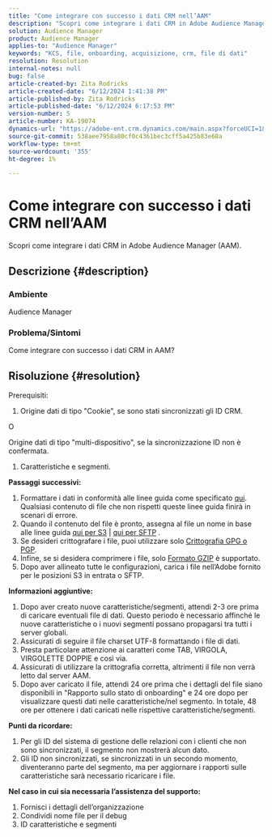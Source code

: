 ```yaml
---
title: "Come integrare con successo i dati CRM nell’AAM"
description: "Scopri come integrare i dati CRM in Adobe Audience Manager (AAM)."
solution: Audience Manager
product: Audience Manager
applies-to: "Audience Manager"
keywords: "KCS, file, onboarding, acquisizione, crm, file di dati"
resolution: Resolution
internal-notes: null
bug: false
article-created-by: Zita Rodricks
article-created-date: "6/12/2024 1:41:38 PM"
article-published-by: Zita Rodricks
article-published-date: "6/12/2024 6:17:53 PM"
version-number: 5
article-number: KA-19074
dynamics-url: "https://adobe-ent.crm.dynamics.com/main.aspx?forceUCI=1&pagetype=entityrecord&etn=knowledgearticle&id=0f07a17b-c128-ef11-840b-000d3a372703"
source-git-commit: 538aee7958a80cf0c4361bec3cff5a425b83e68a
workflow-type: tm+mt
source-wordcount: '355'
ht-degree: 1%

---
```


# Come integrare con successo i dati CRM nell’AAM


Scopri come integrare i dati CRM in Adobe Audience Manager (AAM).

## Descrizione {#description}


### Ambiente

Audience Manager

### Problema/Sintomi

Come integrare con successo i dati CRM in AAM?


## Risoluzione {#resolution}


Prerequisiti:

1. Origine dati di tipo &quot;Cookie&quot;, se sono stati sincronizzati gli ID CRM.


O

Origine dati di tipo &quot;multi-dispositivo&quot;, se la sincronizzazione ID non è confermata.

1. Caratteristiche e segmenti.


<b>Passaggi successivi:</b>

1. Formattare i dati in conformità alle linee guida come specificato [qui](https://experienceleague.adobe.com/docs/audience-manager/user-guide/implementation-integration-guides/sending-audience-data/batch-data-transfer-process/inbound-file-contents.html?lang=en). Qualsiasi contenuto di file che non rispetti queste linee guida finirà in scenari di errore.
2. Quando il contenuto del file è pronto, assegna al file un nome in base alle linee guida [qui per S3](https://experienceleague.adobe.com/docs/audience-manager/user-guide/implementation-integration-guides/sending-audience-data/batch-data-transfer-process/inbound-s3-filenames.html?lang=en) | [qui per SFTP](https://experienceleague.adobe.com/docs/audience-manager/user-guide/implementation-integration-guides/sending-audience-data/batch-data-transfer-process/inbound-ftp-filenames.html?lang=en) .
3. Se desideri crittografare i file, puoi utilizzare solo [Crittografia GPG o PGP](https://experienceleague.adobe.com/docs/audience-manager/user-guide/implementation-integration-guides/sending-audience-data/batch-data-transfer-process/inbound-file-encryption.html?lang=en).
4. Infine, se si desidera comprimere i file, solo [Formato GZIP](https://experienceleague.adobe.com/docs/audience-manager/user-guide/implementation-integration-guides/sending-audience-data/batch-data-transfer-process/inbound-file-compression.html?lang=en) è supportato.
5. Dopo aver allineato tutte le configurazioni, carica i file nell’Adobe fornito per le posizioni S3 in entrata o SFTP.


<b>Informazioni aggiuntive:</b>

1. Dopo aver creato nuove caratteristiche/segmenti, attendi 2-3 ore prima di caricare eventuali file di dati. Questo periodo è necessario affinché le nuove caratteristiche o i nuovi segmenti possano propagarsi tra tutti i server globali.
2. Assicurati di seguire il file charset UTF-8 formattando i file di dati.
3. Presta particolare attenzione ai caratteri come TAB, VIRGOLA, VIRGOLETTE DOPPIE e così via.
4. Assicurati di utilizzare la crittografia corretta, altrimenti il file non verrà letto dal server AAM.
5. Dopo aver caricato il file, attendi 24 ore prima che i dettagli del file siano disponibili in &quot;Rapporto sullo stato di onboarding&quot; e 24 ore dopo per visualizzare questi dati nelle caratteristiche/nel segmento. In totale, 48 ore per ottenere i dati caricati nelle rispettive caratteristiche/segmenti.


<b>Punti da ricordare:</b>

1. Per gli ID del sistema di gestione delle relazioni con i clienti che non sono sincronizzati, il segmento non mostrerà alcun dato.
2. Gli ID non sincronizzati, se sincronizzati in un secondo momento, diventeranno parte del segmento, ma per aggiornare i rapporti sulle caratteristiche sarà necessario ricaricare i file.


<b>Nel caso in cui sia necessaria l’assistenza del supporto:</b>

1. Fornisci i dettagli dell’organizzazione
2. Condividi nome file per il debug
3. ID caratteristiche e segmenti

